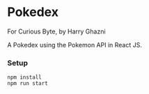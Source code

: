 # Pokedex
For Curious Byte,
by Harry Ghazni

A Pokedex using the Pokemon API in React JS.

### Setup
```
npm install
npm run start
```
